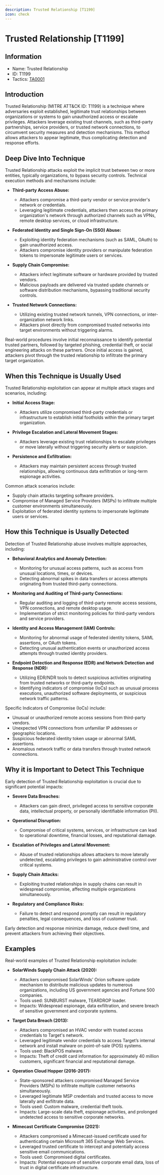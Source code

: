 ```yaml
---
description: Trusted Relationship [T1199]
icon: check
---
```


# Trusted Relationship [T1199]

## Information

- Name: Trusted Relationship
- ID: T1199
- Tactics: [TA0001](../TA0001/TA0001.md)

## Introduction

Trusted Relationship (MITRE ATT&CK ID: T1199) is a technique where adversaries exploit established, legitimate trust relationships between organizations or systems to gain unauthorized access or escalate privileges. Attackers leverage existing trust channels, such as third-party partnerships, service providers, or trusted network connections, to circumvent security measures and detection mechanisms. This method allows attackers to appear legitimate, thus complicating detection and response efforts.

## Deep Dive Into Technique

Trusted Relationship attacks exploit the implicit trust between two or more entities, typically organizations, to bypass security controls. Technical execution methods and mechanisms include:

- **Third-party Access Abuse:**

  - Attackers compromise a third-party vendor or service provider's network or credentials.
  - Leveraging legitimate credentials, attackers then access the primary organization's network through authorized channels such as VPNs, remote desktop services, or cloud infrastructure.

- **Federated Identity and Single Sign-On (SSO) Abuse:**

  - Exploiting identity federation mechanisms (such as SAML, OAuth) to gain unauthorized access.
  - Attackers compromise identity providers or manipulate federation tokens to impersonate legitimate users or services.

- **Supply Chain Compromise:**

  - Attackers infect legitimate software or hardware provided by trusted vendors.
  - Malicious payloads are delivered via trusted update channels or software distribution mechanisms, bypassing traditional security controls.

- **Trusted Network Connections:**
  - Utilizing existing trusted network tunnels, VPN connections, or inter-organization network links.
  - Attackers pivot directly from compromised trusted networks into target environments without triggering alarms.

Real-world procedures involve initial reconnaissance to identify potential trusted partners, followed by targeted phishing, credential theft, or social engineering attacks on these partners. Once initial access is gained, attackers pivot through the trusted relationship to infiltrate the primary target organization.

## When this Technique is Usually Used

Trusted Relationship exploitation can appear at multiple attack stages and scenarios, including:

- **Initial Access Stage:**

  - Attackers utilize compromised third-party credentials or infrastructure to establish initial footholds within the primary target organization.

- **Privilege Escalation and Lateral Movement Stages:**

  - Attackers leverage existing trust relationships to escalate privileges or move laterally without triggering security alerts or suspicion.

- **Persistence and Exfiltration:**
  - Attackers may maintain persistent access through trusted relationships, allowing continuous data exfiltration or long-term espionage activities.

Common attack scenarios include:

- Supply chain attacks targeting software providers.
- Compromise of Managed Service Providers (MSPs) to infiltrate multiple customer environments simultaneously.
- Exploitation of federated identity systems to impersonate legitimate users or services.

## How this Technique is Usually Detected

Detection of Trusted Relationship abuse involves multiple approaches, including:

- **Behavioral Analytics and Anomaly Detection:**

  - Monitoring for unusual access patterns, such as access from unusual locations, times, or devices.
  - Detecting abnormal spikes in data transfers or access attempts originating from trusted third-party connections.

- **Monitoring and Auditing of Third-party Connections:**

  - Regular auditing and logging of third-party remote access sessions, VPN connections, and remote desktop usage.
  - Implementation of strict monitoring policies for third-party vendors and service providers.

- **Identity and Access Management (IAM) Controls:**

  - Monitoring for abnormal usage of federated identity tokens, SAML assertions, or OAuth tokens.
  - Detecting unusual authentication events or unauthorized access attempts through trusted identity providers.

- **Endpoint Detection and Response (EDR) and Network Detection and Response (NDR):**
  - Utilizing EDR/NDR tools to detect suspicious activities originating from trusted networks or third-party endpoints.
  - Identifying indicators of compromise (IoCs) such as unusual process executions, unauthorized software deployments, or suspicious network traffic patterns.

Specific Indicators of Compromise (IoCs) include:

- Unusual or unauthorized remote access sessions from third-party vendors.
- Unexpected VPN connections from unfamiliar IP addresses or geographic locations.
- Suspicious federated identity token usage or abnormal SAML assertions.
- Anomalous network traffic or data transfers through trusted network connections.

## Why it is Important to Detect This Technique

Early detection of Trusted Relationship exploitation is crucial due to significant potential impacts:

- **Severe Data Breaches:**

  - Attackers can gain direct, privileged access to sensitive corporate data, intellectual property, or personally identifiable information (PII).

- **Operational Disruption:**

  - Compromise of critical systems, services, or infrastructure can lead to operational downtime, financial losses, and reputational damage.

- **Escalation of Privileges and Lateral Movement:**

  - Abuse of trusted relationships allows attackers to move laterally undetected, escalating privileges to gain administrative control over critical systems.

- **Supply Chain Attacks:**

  - Exploiting trusted relationships in supply chains can result in widespread compromise, affecting multiple organizations simultaneously.

- **Regulatory and Compliance Risks:**
  - Failure to detect and respond promptly can result in regulatory penalties, legal consequences, and loss of customer trust.

Early detection and response minimize damage, reduce dwell time, and prevent attackers from achieving their objectives.

## Examples

Real-world examples of Trusted Relationship exploitation include:

- **SolarWinds Supply Chain Attack (2020):**

  - Attackers compromised SolarWinds' Orion software update mechanism to distribute malicious updates to numerous organizations, including US government agencies and Fortune 500 companies.
  - Tools used: SUNBURST malware, TEARDROP loader.
  - Impacts: Widespread espionage, data exfiltration, and severe breach of sensitive government and corporate systems.

- **Target Data Breach (2013):**

  - Attackers compromised an HVAC vendor with trusted access credentials to Target's network.
  - Leveraged legitimate vendor credentials to access Target’s internal network and install malware on point-of-sale (POS) systems.
  - Tools used: BlackPOS malware.
  - Impacts: Theft of credit card information for approximately 40 million customers, significant financial and reputational damage.

- **Operation Cloud Hopper (2016-2017):**

  - State-sponsored attackers compromised Managed Service Providers (MSPs) to infiltrate multiple customer networks simultaneously.
  - Leveraged legitimate MSP credentials and trusted access to move laterally and exfiltrate data.
  - Tools used: Custom malware, credential theft tools.
  - Impacts: Large-scale data theft, espionage activities, and prolonged undetected access to sensitive corporate networks.

- **Mimecast Certificate Compromise (2021):**
  - Attackers compromised a Mimecast-issued certificate used for authenticating certain Microsoft 365 Exchange Web Services.
  - Leveraged trusted certificate to intercept and potentially access sensitive email communications.
  - Tools used: Compromised digital certificates.
  - Impacts: Potential exposure of sensitive corporate email data, loss of trust in digital certificate infrastructure.
